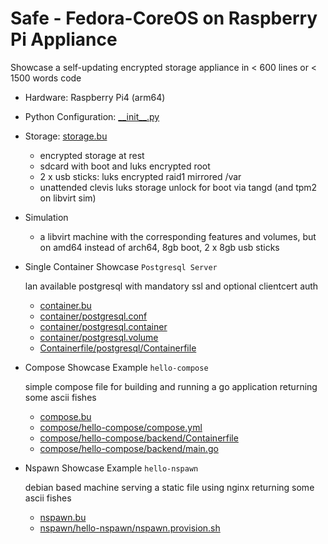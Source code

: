# Safe - Fedora-CoreOS on Raspberry Pi Appliance

Showcase a self-updating encrypted storage appliance in < 600 lines or < 1500 words code

- Hardware: Raspberry Pi4 (arm64)

- Python Configuration: [_\_init__.py](__init__.py)

- Storage: [storage.bu](storage.bu)
    - encrypted storage at rest
    - sdcard with boot and luks encrypted root
    - 2 x usb sticks: luks encrypted raid1 mirrored /var
    - unattended clevis luks storage unlock for boot via tangd (and tpm2 on libvirt sim)


- Simulation
    - a libvirt machine with the corresponding features and volumes,
        but on amd64 instead of arch64, 8gb boot, 2 x 8gb usb sticks

- Single Container Showcase `Postgresql Server`

    lan available postgresql with mandatory ssl and optional clientcert auth
    - [container.bu](container.bu)
    - [container/postgresql.conf](container/postgresql.conf)
    - [container/postgresql.container](container/postgresql.container)
    - [container/postgresql.volume](container/postgresql.volume)
    - [Containerfile/postgresql/Containerfile](Containerfile/postgresql/Containerfile)

- Compose Showcase Example `hello-compose`

    simple compose file for building and running a go application returning some ascii fishes

    - [compose.bu](compose.bu)
    - [compose/hello-compose/compose.yml](compose/hello-compose/compose.yml)
    - [compose/hello-compose/backend/Containerfile](compose/hello-compose/backend/Containerfile)
    - [compose/hello-compose/backend/main.go](compose/hello-compose/backend/main.go)

- Nspawn Showcase Example `hello-nspawn`

    debian based machine serving a static file using nginx returning some ascii fishes
    - [nspawn.bu](nspawn.bu)
    - [nspawn/hello-nspawn/nspawn.provision.sh](nspawn/hello-nspawn/nspawn.provision.sh)

